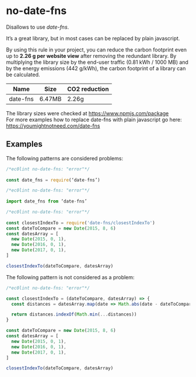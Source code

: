 # no-date-fns

Disallows to use *date-fns*. 

It’s a great library, but in most cases can be replaced by plain javascript. 

By using this rule in your project, you can reduce the carbon footprint even up to **2.26 g per website view** after removing the redundant library. By multiplying the library size by the end-user traffic (0.81 kWh / 1000 MB) and by the energy emissions (442 g/kWh), the carbon footprint of a library can be calculated.

| Name        | Size      | CO2 reduction |
| ----------- | --------- | ------------- |
| date-fns    | 6.47MB    | 2.26g         |

The library sizes were checked at https://www.npmjs.com/package    
For more examples how to replace date-fns with plain javascript go here: https://youmightnotneed.com/date-fns

## Examples 

The following patterns are considered problems:  

```js
/*ec0lint no-date-fns: "error"*/  
  
const date_fns = require(‘date-fns’)
```

```js
/*ec0lint no-date-fns: "error"*/  
  
import date_fns from ‘date-fns’ 
```

```js
/*ec0lint no-date-fns: "error"*/  
  
const closestIndexTo = require('date-fns/closestIndexTo') 
const dateToCompare = new Date(2015, 8, 6) 
const datesArray = [ 
  new Date(2015, 0, 1), 
  new Date(2016, 0, 1), 
  new Date(2017, 0, 1), 
] 

closestIndexTo(dateToCompare, datesArray) 
```

The following pattern is not considered as a problem:  

```js
/*ec0lint no-date-fns: "error"*/  

const closestIndexTo = (dateToCompare, datesArray) => { 
  const distances = datesArray.map(date => Math.abs(date - dateToCompare)) 

  return distances.indexOf(Math.min(...distances)) 
} 

const dateToCompare = new Date(2015, 8, 6) 
const datesArray = [ 
  new Date(2015, 0, 1), 
  new Date(2016, 0, 1), 
  new Date(2017, 0, 1), 
] 

closestIndexTo(dateToCompare, datesArray)
```